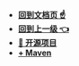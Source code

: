 
* [**回到文档页 ☝**](/README.md)
* [**回到上一级 👈**](/README.md)
* [**🎈 开源项目**](/开源项目/README.md "Stream-开源项目")
* [**+ Maven**](/开源项目/Maven/README.md)